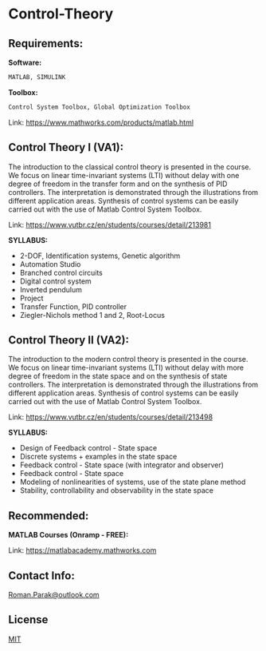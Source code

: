 # Control-Theory


## Requirements:

**Software:**
```bash
MATLAB, SIMULINK
```

**Toolbox:**
```bash
Control System Toolbox, Global Optimization Toolbox
```

Link: https://www.mathworks.com/products/matlab.html

## Control Theory I (VA1):

The introduction to the classical control theory is presented in the course. We focus on linear time-invariant systems (LTI) without delay with one degree of freedom in the transfer form and on the synthesis of PID controllers. The interpretation is demonstrated through the illustrations from different application areas. Synthesis of control systems can be easily carried out with the use of Matlab Control System Toolbox.

Link: https://www.vutbr.cz/en/students/courses/detail/213981

**SYLLABUS:**

* 2-DOF, Identification systems, Genetic algorithm
* Automation Studio	
* Branched control circuits	
* Digital control system	
* Inverted pendulum	
* Project
* Transfer Function, PID controller
* Ziegler-Nichols method 1 and 2, Root-Locus

## Control Theory II (VA2):

The introduction to the modern control theory is presented in the course. We focus on linear time-invariant systems (LTI) without delay with more degree of freedom in the state space and on the synthesis of state controllers. The interpretation is demonstrated through the illustrations from different application areas. Synthesis of control systems can be easily carried out with the use of Matlab Control System Toolbox.

Link: https://www.vutbr.cz/en/students/courses/detail/213498

**SYLLABUS:**

* Design of Feedback control - State space
* Discrete systems + examples in the state space
* Feedback control - State space (with integrator and observer)
* Feedback control - State space
* Modeling of nonlinearities of systems, use of the state plane method
* Stability, controllability and observability in the state space

## Recommended:

**MATLAB Courses (Onramp - FREE):**

Link: https://matlabacademy.mathworks.com

## Contact Info:
Roman.Parak@outlook.com

## License
[MIT](https://choosealicense.com/licenses/mit/)
